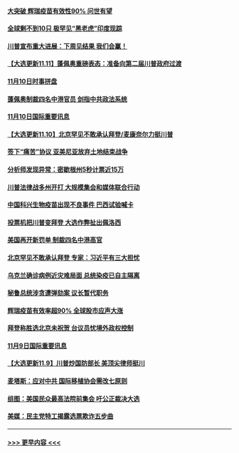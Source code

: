 #### [大突破 辉瑞疫苗有效性90% 问世有望](../pages/prog202/a102984218.md?t=11111602) 
#### [全球剩不到10只 极罕见“黑老虎”印度现踪](../pages/prog202/a102983462.md?t=11111602) 
#### [川普宣布重大进展：下周见结果 我们会赢！](../pages/prog202/a102984054.md?t=11111602) 
#### [【大选更新11.11】蓬佩奥重磅表态：准备向第二届川普政府过渡](../pages/prog202/a102983984.md?t=11111602) 
#### [11月10日时事拼盘](../pages/prog202/a102983862.md?t=11111602) 
#### [蓬佩奥制裁四名中港官员 剑指中共政法系统](../pages/prog202/a102983729.md?t=11111602) 
#### [11月10日国际重要讯息](../pages/prog202/a102983522.md?t=11111602) 
#### [【大选更新11.10】北京罕见不敢承认拜登/麦康奈尔力挺川普](../pages/prog202/a102983124.md?t=11111602) 
#### [签下“痛苦”协议 亚美尼亚放弃土地结束战争](../pages/prog202/a102983433.md?t=11111602) 
#### [分析师发现异常：密歇根州5秒计票近15万](../pages/prog202/a102983400.md?t=11111602) 
#### [川普法律战多州开打 大规模集会和媒体联合行动](../pages/prog202/a102983365.md?t=11111602) 
#### [中国科兴生物疫苗出现不良事件 巴西试验喊卡](../pages/prog202/a102983355.md?t=11111602) 
#### [投票机把川普变拜登 大选作弊扯出佩洛西](../pages/prog202/a102983290.md?t=11111602) 
#### [美国再开新罚单 制裁四名中港高官](../pages/prog202/a102983276.md?t=11111602) 
#### [北京罕见不敢承认拜登 专家：习近平有三大担忧](../pages/prog202/a102983266.md?t=11111602) 
#### [乌克兰确诊病例近灾难局面 总统染疫已自主隔离](../pages/prog202/a102983253.md?t=11111602) 
#### [秘鲁总统涉贪遭弹劾案 议长暂代职务](../pages/prog202/a102983246.md?t=11111602) 
#### [辉瑞疫苗有效率超90%  全球股市应声大涨](../pages/prog202/a102983015.md?t=11111602) 
#### [拜登称胜选北京未祝贺 台议员忧境外政权控制](../pages/prog202/a102982864.md?t=11111602) 
#### [11月9日国际重要讯息](../pages/prog202/a102982689.md?t=11111602) 
#### [【大选更新11.9】川普炒国防部长 美顶尖律师挺川](../pages/prog202/a102982303.md?t=11111602) 
#### [麦塔斯：应对中共 国际移植协会需改七原则](../pages/prog202/a102982606.md?t=11111602) 
#### [组图：美国民众最高法院前集会 吁公正裁决大选](../pages/prog202/a102982576.md?t=11111602) 
#### [美媒：民主党特工揭露选票欺诈五步曲](../pages/prog202/a102982553.md?t=11111602) 

----
#### [ >>> 更早内容 <<< ](../indexes/prog202-earlier.md)
